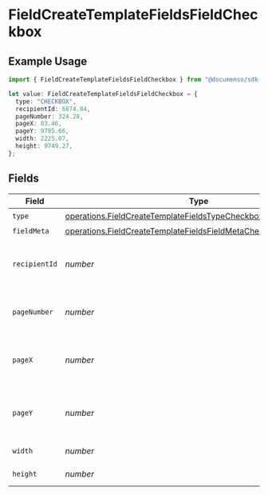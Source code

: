 # FieldCreateTemplateFieldsFieldCheckbox

## Example Usage

```typescript
import { FieldCreateTemplateFieldsFieldCheckbox } from "@documenso/sdk-typescript/models/operations";

let value: FieldCreateTemplateFieldsFieldCheckbox = {
  type: "CHECKBOX",
  recipientId: 6874.84,
  pageNumber: 324.28,
  pageX: 83.46,
  pageY: 9785.66,
  width: 2225.07,
  height: 9749.27,
};
```

## Fields

| Field                                                                                                                                                | Type                                                                                                                                                 | Required                                                                                                                                             | Description                                                                                                                                          |
| ---------------------------------------------------------------------------------------------------------------------------------------------------- | ---------------------------------------------------------------------------------------------------------------------------------------------------- | ---------------------------------------------------------------------------------------------------------------------------------------------------- | ---------------------------------------------------------------------------------------------------------------------------------------------------- |
| `type`                                                                                                                                               | [operations.FieldCreateTemplateFieldsTypeCheckboxRequestBody1](../../models/operations/fieldcreatetemplatefieldstypecheckboxrequestbody1.md)         | :heavy_check_mark:                                                                                                                                   | N/A                                                                                                                                                  |
| `fieldMeta`                                                                                                                                          | [operations.FieldCreateTemplateFieldsFieldMetaCheckboxRequestBody](../../models/operations/fieldcreatetemplatefieldsfieldmetacheckboxrequestbody.md) | :heavy_minus_sign:                                                                                                                                   | N/A                                                                                                                                                  |
| `recipientId`                                                                                                                                        | *number*                                                                                                                                             | :heavy_check_mark:                                                                                                                                   | The ID of the recipient to create the field for.                                                                                                     |
| `pageNumber`                                                                                                                                         | *number*                                                                                                                                             | :heavy_check_mark:                                                                                                                                   | The page number the field will be on.                                                                                                                |
| `pageX`                                                                                                                                              | *number*                                                                                                                                             | :heavy_check_mark:                                                                                                                                   | The X coordinate of where the field will be placed.                                                                                                  |
| `pageY`                                                                                                                                              | *number*                                                                                                                                             | :heavy_check_mark:                                                                                                                                   | The Y coordinate of where the field will be placed.                                                                                                  |
| `width`                                                                                                                                              | *number*                                                                                                                                             | :heavy_check_mark:                                                                                                                                   | The width of the field.                                                                                                                              |
| `height`                                                                                                                                             | *number*                                                                                                                                             | :heavy_check_mark:                                                                                                                                   | The height of the field.                                                                                                                             |